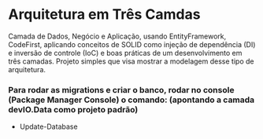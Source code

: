 # Arquitetura em Três Camdas

Camada de Dados, Negócio e Aplicação, usando EntityFramework, CodeFirst, aplicando conceitos de SOLID como injeção de dependência (DI) e inversão de controle (IoC) e boas práticas de um desenvolvimento em três camadas.
Projeto simples que visa mostrar a modelagem desse tipo de arquitetura.

### Para rodar as migrations e criar o banco, rodar no console (Package Manager Console) o comando: (apontando a camada devIO.Data como projeto padrão)
- Update-Database
